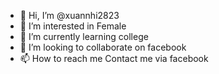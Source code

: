 - 👋 Hi, I’m @xuannhi2823
- 👀 I’m interested in 
Female
- 🌱 I’m currently learning 
college
- 💞️ I’m looking to collaborate on  facebook
- 📫 How to reach me  Contact me via facebook

<!---
xuannhi2823/xuannhi2823 is a ✨ special ✨ repository because its `README.md` (this file) appears on your GitHub profile.
You can click the Preview link to take a look at your changes.
--->
